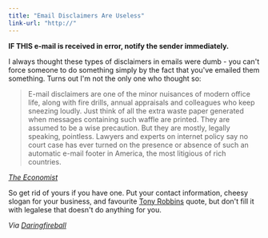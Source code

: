 ```yaml
---
title: "Email Disclaimers Are Useless"
link-url: "http://"
---
```

<p><strong>IF THIS e-mail is received in error, notify the sender immediately.</strong></p>
<p>I always thought these types of disclaimers in emails were dumb - you can't force someone to do something simply by the fact that you've emailed them something. Turns out I'm not the only one who thought so:</p>
<blockquote><p>E-mail disclaimers are one of the minor nuisances of modern office life, along with fire drills, annual appraisals and colleagues who keep sneezing loudly. Just think of all the extra waste paper generated when messages containing such waffle are printed. They are assumed to be a wise precaution. But they are mostly, legally speaking, pointless. Lawyers and experts on internet policy say no court case has ever turned on the presence or absence of such an automatic e-mail footer in America, the most litigious of rich countries.</p></blockquote>
<p><cite><a href="http://www.economist.com/node/18529895">The Economist</a></cite></p>
<p>So get rid of yours if you have one. Put your contact information, cheesy slogan for your business, and favourite <a href="http://en.wikipedia.org/wiki/Tony_Robbins">Tony Robbins</a> quote, but don't fill it with legalese that doesn't do anything for you.</p>
<p><em>Via <a href="http://daringfireball.net/linked/2011/04/14/yada-yada">Daringfireball</a></em></p>
